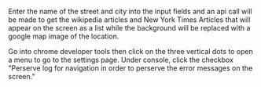 Enter the name of the street and city into the input fields and an api call will be made to get the wikipedia articles and New York Times Articles that will appear on the screen as a list while the background will be replaced with a google map image of the location.

Go into chrome developer tools then click on the three vertical dots to open a menu to go to the settings page. Under console, click the checkbox "Perserve log for navigation in order to perserve the error messages on the screen."
